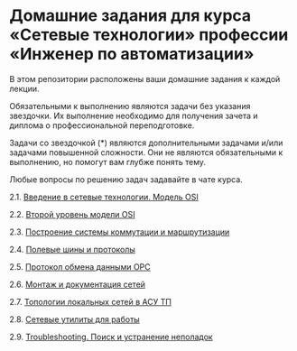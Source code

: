 # Домашние задания для курса «Сетевые технологии» профессии «Инженер по автоматизации»


В этом репозитории расположены ваши домашние задания к каждой лекции. 

Обязательными к выполнению являются задачи без указания звездочки. Их выполнение необходимо для получения зачета и диплома о профессиональной переподготовке.

Задачи со звездочкой (*) являются дополнительными задачами и/или задачами повышенной сложности. Они не являются обязательными к выполнению, но помогут вам глубже понять тему.

Любые вопросы по решению задач задавайте в чате курса.

2.1. [Введение в сетевые технологии. Модель OSI](1/) 
 
2.2. [Второй уровень модели OSI](2/)

2.3. [Построение системы коммутации и маршрутизации](3/)

2.4. [Полевые шины и протоколы](4/)

2.5. [Протокол обмена данными OPC](5/)

2.6. [Монтаж и документация сетей](6/)

2.7. [Топологии локальных сетей в АСУ ТП](7/)

2.8. [Сетевые утилиты для работы](8/)

2.9. [Troubleshooting. Поиск и устранение неполадок](9/)
